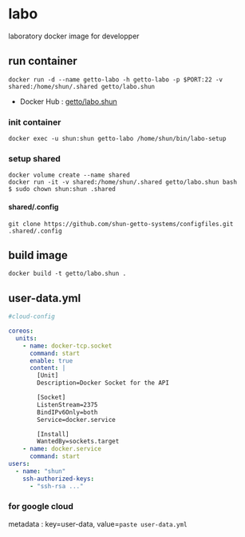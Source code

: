 # labo

laboratory docker image for developper


## run container

```
docker run -d --name getto-labo -h getto-labo -p $PORT:22 -v shared:/home/shun/.shared getto/labo.shun
```

* Docker Hub : [getto/labo.shun](https://hub.docker.com/r/getto/labo.shun/)

### init container

```
docker exec -u shun:shun getto-labo /home/shun/bin/labo-setup
```

### setup shared

```
docker volume create --name shared
docker run -it -v shared:/home/shun/.shared getto/labo.shun bash
$ sudo chown shun:shun .shared
```

#### shared/.config

```
git clone https://github.com/shun-getto-systems/configfiles.git .shared/.config
```


## build image

```
docker build -t getto/labo.shun .
```


## user-data.yml

```yml
#cloud-config

coreos:
  units:
    - name: docker-tcp.socket
      command: start
      enable: true
      content: |
        [Unit]
        Description=Docker Socket for the API

        [Socket]
        ListenStream=2375
        BindIPv6Only=both
        Service=docker.service

        [Install]
        WantedBy=sockets.target
    - name: docker.service
      command: start
users:
  - name: "shun"
    ssh-authorized-keys:
      - "ssh-rsa ..."
```

### for google cloud

metadata : key=user-data, value=`paste user-data.yml`
